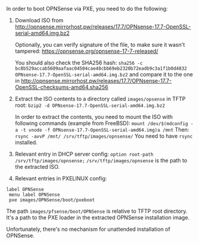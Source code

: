 In order to boot OPNSense via PXE,
you need to do the following:

1. Download ISO from http://opnsense.mirrorhost.pw/releases/17.7/OPNsense-17.7-OpenSSL-serial-amd64.img.bz2

   Optionally, you can verify signature of the file, to make sure
   it wasn't tampered:
   https://opnsense.org/opnsense-17-7-released/
   
   You should also check the SHA256 hash:
   `sha256 -c bc8b529accab5609aafaac04504cae48cbb69eb2320b72eadb9c3a1f1b0d4832 OPNsense-17.7-OpenSSL-serial-amd64.img.bz2`
   and compare it to the one in http://opnsense.mirrorhost.pw/releases/17.7/OPNsense-17.7-OpenSSL-checksums-amd64.sha256

2. Extract the ISO contents to a directory called
    `images/opsense` in TFTP root:
    `bzip2 -d OPNsense-17.7-OpenSSL-serial-amd64.img.bz2`
    
   In order to extract the contents, you need to mount
   the ISO with following commands (example from FreeBSD):
   `mount /dev/$(mdconfig -a -t vnode -f OPNsense-17.7-OpenSSL-serial-amd64.img)a /mnt`
   Then:
   `rsync -avvP /mnt/ /srv/tftp/images/opnsense/`
   You need to have `rsync` installed.

2. Relevant entry in DHCP server config:
    `option root-path /srv/tftp/images/opnsense;`
   `/srv/tftp/images/opnsense` is the path to the extracted ISO.

3. Relevant entries in PXELINUX config:
```
label OPNSense
 menu label OPNSense
 pxe images/OPNSense/boot/pxeboot
```

The path `images/pfsense/boot/OPNSense` is relative to TFTP root directory.
It's a path to the PXE loader in the extracted OPNSense installation image.

Unfortunately, there's no mechanism for unattended installation of OPNSense.
